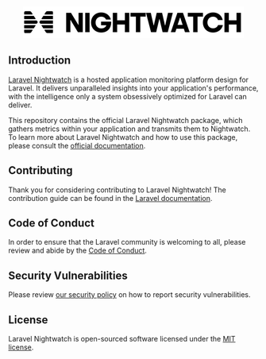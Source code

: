 <p align="center"><img src="/art/logo.svg" alt="Laravel Nightwatch"></p>

## Introduction

[Laravel Nightwatch](https://nightwatch.laravel.com) is a hosted application monitoring platform design for Laravel. It delivers unparalleled insights into your application's performance, with the intelligence only a system obsessively optimized for Laravel can deliver.

This repository contains the official Laravel Nightwatch package, which gathers metrics within your application and transmits them to Nightwatch. To learn more about Laravel Nightwatch and how to use this package, please consult the [official documentation](https://nightwatch.laravel.com/docs).

## Contributing

Thank you for considering contributing to Laravel Nightwatch! The contribution guide can be found in the [Laravel documentation](https://laravel.com/docs/contributions).

## Code of Conduct

In order to ensure that the Laravel community is welcoming to all, please review and abide by the [Code of Conduct](https://laravel.com/docs/contributions#code-of-conduct).

## Security Vulnerabilities

Please review [our security policy](https://github.com/laravel/nightwatch/security/policy) on how to report security vulnerabilities.

## License

Laravel Nightwatch is open-sourced software licensed under the [MIT license](LICENSE.md).

